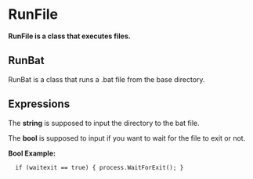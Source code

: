 # RunFile
**RunFile is a class that executes files.**

## RunBat
RunBat is a class that runs a .bat file from the base directory.

## Expressions
The **string** is supposed to input the directory to the bat file.

The **bool** is supposed to input if you want to wait for the file to exit or not.

**Bool Example:**

`  if (waitexit == true)
                {
                    process.WaitForExit();
                }`
